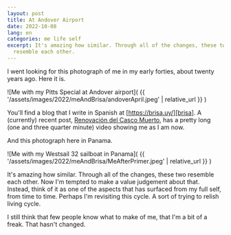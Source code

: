 ```yaml
---
layout: post
title: At Andover Airport
date: 2022-10-08
lang: en
categories: me life self
excerpt: It's amazing how similar. Through all of the changes, these two
  resemble each other.
---
```


I went looking for this photograph of me in my early forties, about twenty
years ago. Here it is.

![Me with my Pitts Special at Andover airport](
  {{ '/assets/images/2022/meAndBrisa/andoverApril.jpeg' | relative_url }}
)

You'll find a blog that I write in Spanish at [https://brisa.uy/][brisa].
A (currently) recent post, [Renovación del Casco Muerto][lijando], has a pretty
long (one and three quarter minute) video showing me as I am now.

And this photograph here in Panama.

![Me with my Westsail 32 sailboat in Panama](
  {{ '/assets/images/2022/meAndBrisa/MeAfterPrimer.jpeg' | relative_url }}
)

It's amazing how similar. Through all of the changes, these two resemble
each other. Now I'm tempted to make a value judgement about that. Instead,
think of it as one of the aspects that has surfaced from my full self, from
time to time.  Perhaps I'm revisiting this cycle. A sort of trying to relish
living cycle.

I still think that few people know what to make of me, that I'm a bit of
a freak. That hasn't changed.

[lijando]: https://brisa.uy/2022/10/08/Renovaci%C3%B3n-del-Casco-Muerto.html
[brisa]: https://brisa.uy/

